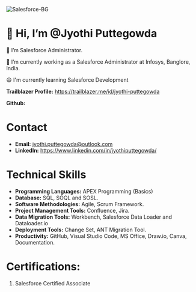 ![Salesforce-BG](https://user-images.githubusercontent.com/132176514/235353240-72228a5c-fa8b-459f-8858-a3c26481a91a.png)
# 👋 Hi, I’m @Jyothi Puttegowda

👀 I’m Salesforce Administrator.

🌱 I’m currently working as a Salesforce Administrator at Infosys, Banglore, India.

😄 I'm currently learning Salesforce Development

**Trailblazer Profile:** https://trailblazer.me/id/jyothi-puttegowda

**Github:** 

# Contact
- **Email:** jyothi.puttegowda@outlook.com
- **LinkedIn:** https://www.linkedin.com/in/jyothiputtegowda/

# Technical Skills
- **Programming Languages:** APEX Programming (Basics)
- **Database:** SQL, SOQL and SOSL.
- **Software Methodologies:** Agile, Scrum Framework.
- **Project Management Tools:** Confluence, Jira.
- **Data Migration Tools:** Workbench, Salesforce Data Loader and Dataloader.io
- **Deployment Tools:** Change Set, ANT Migration Tool.
- **Productivity:** GitHub, Visual Studio Code, MS Office, Draw.io, Canva, Documentation.

# Certifications:
1. Salesforce Certified Associate
